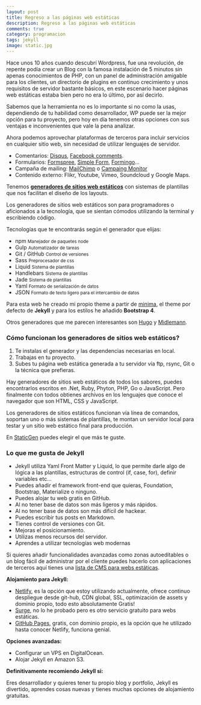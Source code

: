 ```yaml
---
layout: post
title: Regreso a las páginas web estáticas
description: Regreso a las páginas web estáticas
comments: true
category: programacion
tags: jekyll
image: static.jpg
---
```


Hace unos 10 años cuando descubrí Wordpress, fue una revolución, de repente podía crear un Blog con la famosa instalación de 5 minutos sin apenas conocimientos de PHP, con un panel de administración amigable para los clientes, un directorio de plugins en continuo crecimiento y unos requisitos de servidor bastante básicos, en este escenario hacer páginas web estáticas estaba bien pero no era lo último, por así decirlo.

Sabemos que la herramienta no es lo importante si no como la usas, dependiendo de tu habilidad como desarrollador, WP puede ser la mejor opción para tu proyecto, pero hoy en día tenemos otras opciones con sus ventajas e inconvenientes que vale la pena analizar.

Ahora podemos aprovechar plataformas de terceros para incluir servicios en cualquier sitio web, sin necesidad de utilizar lenguajes de servidor.

- Comentarios: [Disqus](https://disqus.com/), [Facebook comments](https://developers.facebook.com/docs/plugins/comments/).
- Formularios: [Formspree](https://www.formspree.io/), [Simple Form](https://www.formspree.io/), [Formingo](https://www.formingo.co/)...
- Campaña de mailing: [MailChimp](https://mailchimp.com/) o [Campaing Monitor](https://www.campaignmonitor.com/)
- Contenido externo: Flikr, Youtube, Vimeo, Soundcloud y Google Maps.

Tenemos [**generadores de sitios web estáticos**](https://www.staticgen.com/) con sistemas de plantillas que nos facilitan el diseño de los layouts.

Los generadores de sitios web estáticos son para programadores o aficionados a la tecnología, que se sientan cómodos utilizando la terminal y escribiendo código.

Tecnologías que te encontrarás según el generador que elijas:

- npm <small class="color-gray">Manejador de paquetes node</small>
- Gulp <small class="color-gray">Automatizador de tareas</small>
- Git / GitHub <small class="color-gray">Control de versiones</small>
- Sass <small class="color-gray">Preprocesador de css</small>
- Liquid <small class="color-gray">Sistema de plantillas</small>
- Handlebars <small class="color-gray">Sistema de plantillas</small>
- Jade <small class="color-gray">Sistema de plantillas</small>
- Yaml <small class="color-gray">Formato de serialización de datos</small>
- JSON <small class="color-gray"> Formato de texto ligero para el intercambio de datos</small>

Para esta web he creado mi propio theme a partir de [minima](https://github.com/jekyll/minima), el theme por defecto de **Jekyll** y para los estilos he añadido **Bootstrap 4**.

Otros generadores que me parecen interesantes son [Hugo](https://gohugo.io/) y [Midlemann](https://middlemanapp.com/).

### Cómo funcionan los generadores de sitios web estáticos?

1. Te instalas el generador y las dependencias necesarias en local.
1. Trabajas en tu proyecto.
1. Subes tu página web estática generada a tu servidor vía ftp, rsync, Git o la técnica que prefieras.

Hay generadores de sitios web estáticos de todos los sabores, puedes encontrarlos escritos en .Net, Ruby, Phyton, PHP, Go o JavaScript. Pero finalmente con todos obtienes archivos en los lenguajes que conoce el navegador que son HTML, CSS y JavaScript.

Los generadores de sitios estáticos funcionan vía línea de comandos, soportan uno o más sistemas de plantillas, te montan un servidor local para testar y un sitio web estático final para producción.

En [StaticGen](https://www.staticgen.com/) puedes elegir el que más te guste.

### Lo que me gusta de Jekyll

- Jekyll utiliza Yaml Front Matter y Liquid, lo que permite darle algo de lógica a las plantillas, estructuras de control (if, case, for), definir variables etc...
- Puedes añadir el framework front-end que quieras, Foundation, Bootstrap, Materialize o ninguno.
- Puedes alojar tu web gratis en GitHub.
- Al no tener base de datos son más ligeros y más rápidos.
- Al no tener base de datos son más difícil de hackear.
- Puedes escribir tus posts en Markdown.
- Tienes control de versiones con Git.
- Mejoras el posicionamiento.
- Utilizas menos recursos del servidor.
- Aprendes a utilizar tecnologías web modernas

Si quieres añadir funcionalidades avanzadas como zonas autoeditables o un blog fácil de administrar por el cliente puedes hacerlo con aplicaciones de terceros aquí tienes una [lista de CMS para webs estáticas](https://headlesscms.org/).

**Alojamiento para Jekyll:**

- [Netlify](https://www.netlify.com/), es la opción que estoy utilizando actualmente, ofrece continuo despliegue desde git-hub, CDN global, SSL, optimización de assets y dominio propio, todo esto absolutamente Gratis!
- [Surge](https://surge.sh/), no lo he probado pero es otro servicio gratuito para webs estáticas.
- [GitHub Pages](https://pages.github.com/), gratis, con dominio propio, es la opción que he utilizado hasta conocer Netlify, funciona genial.

**Opciones avanzadas:**

- Configurar un VPS en DigitalOcean.
- Alojar Jekyll en Amazon S3.

**Definitivamente recomiendo Jekyll si:**

Eres desarrollador y quieres tener tu propio blog y portfolio, Jekyll es divertido, aprendes cosas nuevas y tienes muchas opciones de alojamiento gratuitas.

